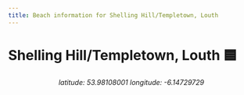 ```yaml
---
title: Beach information for Shelling Hill/Templetown, Louth
---
```

# Shelling Hill/Templetown, Louth 🟦

<div align="center"><i>latitude: 53.98108001 longitude: -6.14729729</i></div>